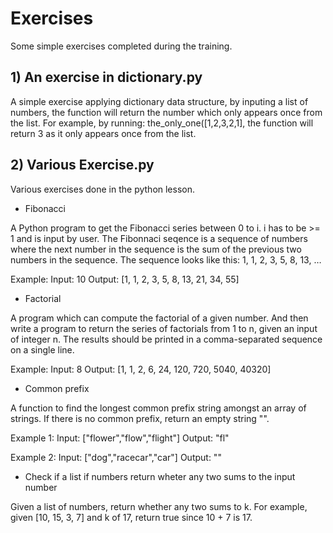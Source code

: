 # Exercises
Some simple exercises completed during the training.

## 1) An exercise in dictionary.py
A simple exercise applying dictionary data structure, by inputing a list of numbers, the function will return the number which only appears once from the list. For example, by running: the_only_one([1,2,3,2,1], the function will return 3 as it only appears once from the list.

## 2) Various Exercise.py
Various exercises done in the python lesson.

* Fibonacci 

A Python program to get the Fibonacci series between 0 to i. i has to be >= 1 and is input by user. The Fibonnaci seqence is a sequence of numbers where the next number in the sequence is the sum of the previous two numbers in the sequence. The sequence looks like this: 1, 1, 2, 3, 5, 8, 13, …

Example: 
Input: 10 
Output: [1, 1, 2, 3, 5, 8, 13, 21, 34, 55]

* Factorial 

A program which can compute the factorial of a given number. And then write a program to return the series of factorials from 1 to n, given an input of integer n. The results should be printed in a comma-separated sequence on a single line.

Example: 
Input: 8 
Output: [1, 1, 2, 6, 24, 120, 720, 5040, 40320]

* Common prefix 

A function to find the longest common prefix string amongst an array of strings. If there is no common prefix, return an empty string "".

Example 1: 
Input: ["flower","flow","flight"] 
Output: "fl"

Example 2: 
Input: ["dog","racecar","car"] 
Output: ""

* Check if a list if numbers return wheter any two sums to the input number 

Given a list of numbers, return whether any two sums to k. 
For example, given [10, 15, 3, 7] and k of 17, return true since 10 + 7 is 17.

